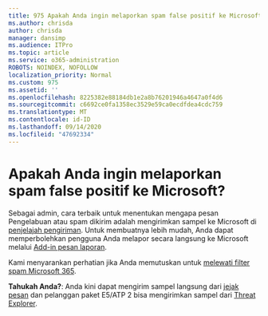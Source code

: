 ```yaml
---
title: 975 Apakah Anda ingin melaporkan spam false positif ke Microsoft?
ms.author: chrisda
author: chrisda
manager: dansimp
ms.audience: ITPro
ms.topic: article
ms.service: o365-administration
ROBOTS: NOINDEX, NOFOLLOW
localization_priority: Normal
ms.custom: 975
ms.assetid: ''
ms.openlocfilehash: 8225382e88184db1e2a8b76201946a4647a0f4d6
ms.sourcegitcommit: c6692ce0fa1358ec3529e59ca0ecdfdea4cdc759
ms.translationtype: MT
ms.contentlocale: id-ID
ms.lasthandoff: 09/14/2020
ms.locfileid: "47692334"
---
```

# <a name="would-you-like-to-report-a-spam-false-positive-to-microsoft"></a>Apakah Anda ingin melaporkan spam false positif ke Microsoft?

Sebagai admin, cara terbaik untuk menentukan mengapa pesan Pengelabuan atau spam dikirim adalah mengirimkan sampel ke Microsoft di [penjelajah pengiriman](https://protection.office.com/reportsubmission). Untuk membuatnya lebih mudah, Anda dapat memperbolehkan pengguna Anda melapor secara langsung ke Microsoft melalui [Add-in pesan laporan](https://appsource.microsoft.com/product/office/WA104381180?src=office&tab=Overview).

Kami menyarankan perhatian jika Anda memutuskan untuk [melewati filter spam Microsoft 365](https://docs.microsoft.com/exchange/troubleshoot/antispam/cautions-against-bypassing-spam-filters).

**Tahukah Anda?**: Anda kini dapat mengirim sampel langsung dari [jejak pesan](https://protection.office.com/messagetrace) dan pelanggan paket E5/ATP 2 bisa mengirimkan sampel dari [Threat Explorer](https://docs.microsoft.com/microsoft-365/security/office-365-security/threat-explorer).
